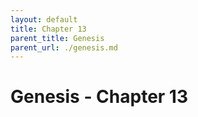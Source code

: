 ```yaml
---
layout: default
title: Chapter 13
parent_title: Genesis
parent_url: ./genesis.md
---
```


# Genesis - Chapter 13
